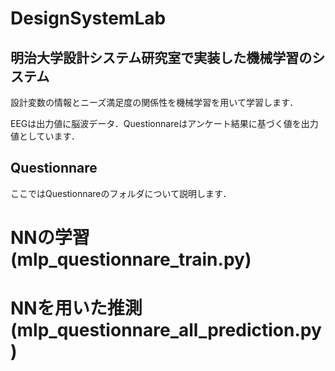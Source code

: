 # DesignSystemLab
## 明治大学設計システム研究室で実装した機械学習のシステム
設計変数の情報とニーズ満足度の関係性を機械学習を用いて学習します．

EEGは出力値に脳波データ．Questionnareはアンケート結果に基づく値を出力値としています．

## Questionnare
ここではQuestionnareのフォルダについて説明します．

# NNの学習(mlp_questionnare_train.py)

# NNを用いた推測(mlp_questionnare_all_prediction.py)


